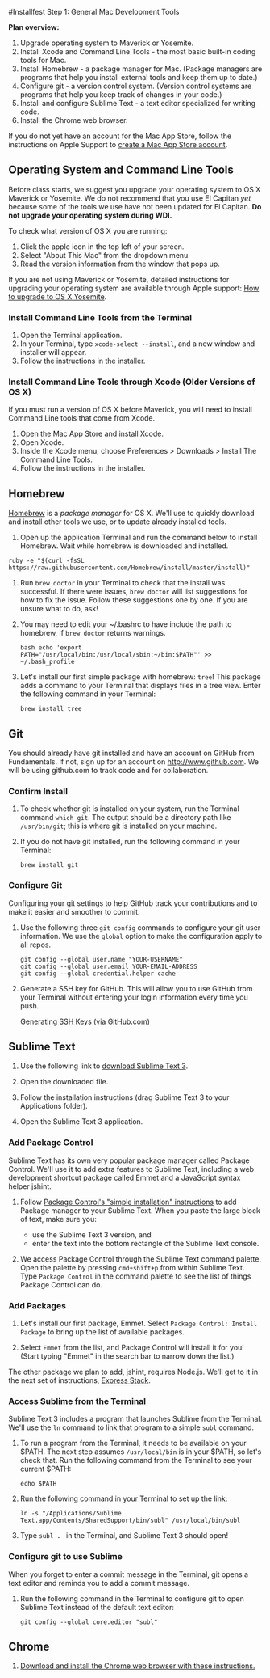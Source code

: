 #Installfest Step 1: General Mac Development Tools


**Plan overview:**

1. Upgrade operating system to Maverick or Yosemite.   
1. Install Xcode and Command Line Tools - the most basic built-in coding tools for Mac.  
2. Install Homebrew - a package manager for Mac.  (Package managers are programs that help you install external tools and keep them up to date.)
3. Configure git - a version control system. (Version control systems are programs that help you keep track of changes in your code.)
4. Install and configure Sublime Text - a text editor specialized for writing code.
5. Install the Chrome web browser.

If you do not yet have an account for the Mac App Store, follow the instructions on Apple Support to <a href="https://support.apple.com/kb/PH11499?locale=en_US" target="_blank">create a Mac App Store account</a>.

## Operating System and Command Line Tools

Before class starts, we suggest you upgrade your operating system to OS X Maverick or Yosemite. We do not recommend that you use El Capitan *yet* because some of the tools we use have not been updated for El Capitan.  **Do not upgrade your operating system during WDI.** 

To check what version of OS X you are running:  
1. Click the apple icon in the top left of your screen.  
2. Select "About This Mac" from the dropdown menu.   
3. Read the version information from the window that pops up.   

If you are not using Maverick or Yosemite, detailed instructions for upgrading your operating system are available through Apple support: <a href="https://www.apple.com/support/osx/upgrade/" target="_blank">How to upgrade to OS X Yosemite</a>.

### Install Command Line Tools from the Terminal

1. Open the Terminal application.
2. In your Terminal, type `xcode-select --install`, and a new window and installer will appear. 
3. Follow the instructions in the installer. 


### Install Command Line Tools through Xcode (Older Versions of OS X)

If you must run a version of OS X before Maverick, you will need to install Command Line tools that come from Xcode.

1. Open the Mac App Store and install Xcode.
1. Open Xcode.
1. Inside the Xcode menu, choose Preferences > Downloads > Install The Command Line Tools.
1. Follow the instructions in the installer.

## Homebrew

<a href="http://brew.sh/" target="_blank">Homebrew</a> is a *package manager* for OS X.  We'll use to quickly download and install other tools we use, or to update already installed tools. 

1. Open up the application Terminal and run the command below to install Homebrew. Wait while homebrew is downloaded and installed.

```
ruby -e "$(curl -fsSL https://raw.githubusercontent.com/Homebrew/install/master/install)"
```

<!-- @TODO - image 
![image](./install_brew.png) -->

1. Run `brew doctor` in your Terminal to check that the install was successful. If there were issues, `brew doctor` will list suggestions for how to fix the issue.  Follow these suggestions one by one. If you are unsure what to do, ask!

1. You may need to edit your ~/.bashrc to have include the path to homebrew, if `brew doctor` returns warnings.

	```
	bash echo 'export PATH="/usr/local/bin:/usr/local/sbin:~/bin:$PATH"' >> ~/.bash_profile
	```

1. Let's install our first simple package with homebrew: `tree`!  This package adds a command to your Terminal that displays files in a tree view.  Enter the following command in your Terminal:

	```
	brew install tree
	```


## Git

You should already have git installed and have an account on GitHub from Fundamentals. If not, sign up for an account on <a href="http://www.github.com" target="_blank">http://www.github.com</a>. We will be using github.com to track code and for collaboration. 

### Confirm Install

1. To check whether git is installed on your system, run the Terminal command `which git`. The output should be a directory path like `/usr/bin/git`; this is where git is installed on your machine.


1. If you do not have git installed, run the following command in your Terminal:

	```
	brew install git
	```

### Configure Git

Configuring your git settings to help GitHub track your contributions and to make it easier and smoother to commit. 

1. Use the following three `git config` commands to configure your git user information. We use the `global` option to make the configuration apply to all repos.
  
	```
	git config --global user.name "YOUR-USERNAME"
	git config --global user.email YOUR-EMAIL-ADDRESS
	git config --global credential.helper cache
	```

1. Generate a SSH key for GitHub. This will allow you to use GitHub from your Terminal without entering your login information every time you push.

     [Generating SSH Keys (via GitHub.com)](https://help.github.com/articles/generating-ssh-keys)

## Sublime Text

1. Use the following link to <a href="http://c758482.r82.cf2.rackcdn.com/Sublime%20Text%20Build%203083.dmg">download Sublime Text 3</a>. 

1. Open the downloaded file.

1. Follow the installation instructions (drag Sublime Text 3 to your Applications folder).

1. Open the Sublime Text 3 application. 

### Add Package Control

Sublime Text has its own very popular package manager called Package Control. We'll use it to add extra features to Sublime Text, including a web development shortcut package called Emmet and a JavaScript syntax helper jshint.

1. Follow <a href="" target="_blank">Package Control's  "simple installation" instructions</a> to add Package manager to your Sublime Text. When you paste the large block of text, make sure you:
   -  use the Sublime Text 3 version, and   
   -  enter the text into the bottom rectangle of the Sublime Text console.

1. We access Package Control through the Sublime Text command palette. Open the palette by pressing `cmd+shift+p` from within Sublime Text. Type `Package Control`  in the command palette to see the list of things Package Control can do.


### Add Packages

1. Let's install our first package, Emmet.  Select `Package Control: Install Package` to bring up the list of available packages. 

1. Select `Emmet` from the list, and Package Control will install it for you!  (Start typing "Emmet" in the search bar to narrow down the list.)

The other package we plan to add, jshint, requires Node.js.  We'll get to it in the next set of instructions, <a href="https://github.com/sf-wdi-22-23/installfest/blob/master/express_stack.md" target="_blank">Express Stack</a>.

### Access Sublime from the Terminal

Sublime Text 3 includes a program that launches Sublime from the Terminal.  We'll use the `ln` command to link that program to a simple `subl` command. 

1. To run a program from the Terminal, it needs to be available on your $PATH. The next step assumes `/usr/local/bin` is in your $PATH, so let's check that.  Run the following command from the Terminal to see your current $PATH:
	
	```
	echo $PATH
	```

1. Run the following command in your Terminal to set up the link:
	```
	ln -s "/Applications/Sublime Text.app/Contents/SharedSupport/bin/subl" /usr/local/bin/subl
	```

1. Type `subl . ` in the Terminal, and Sublime Text 3 should open!

### Configure git to use Sublime

When you forget to enter a commit message in the Terminal, git opens a text editor and reminds you to add a commit message.  

1. Run the following command in the Terminal to configure git to open Sublime Text instead of the default text editor:
	
	```
	git config --global core.editor "subl"
	```

## Chrome

1. <a href="https://support.google.com/chrome/answer/95346?hl=en" target="_blank">Download and install the Chrome web browser with these instructions.</a>
